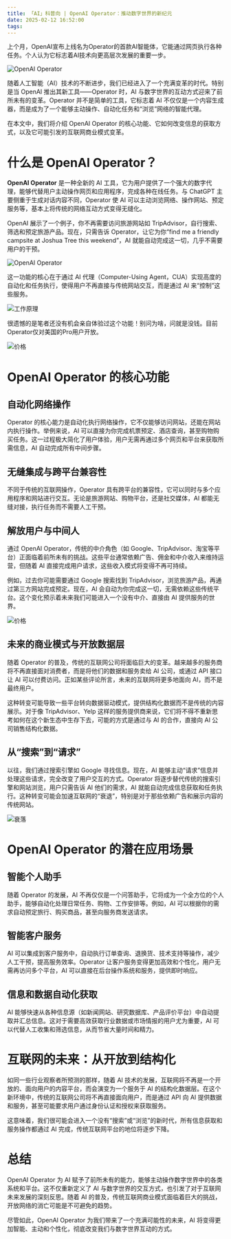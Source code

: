 ```yaml
---
title: 「AI」科普向 | OpenAI Operator：推动数字世界的新纪元
date: 2025-02-12 16:52:00
tags:
---
```

上个月，OpenAI宣布上线名为Operator的首款AI智能体，它能通过网页执行各种任务。个人认为它标志着AI技术向更高层次发展的重要一步。

![OpenAI Operator](./images/openai-operator/operator.jpg)

随着人工智能（AI）技术的不断进步，我们已经进入了一个充满变革的时代。特别是当 OpenAI 推出其新工具——Operator 时，AI 与数字世界的互动方式迎来了前所未有的变革。Operator 并不是简单的工具，它标志着 AI 不仅仅是一个内容生成器，而是成为了一个能够主动操作、自动化任务和“浏览”网络的智能代理。

在本文中，我们将介绍 OpenAI Operator 的核心功能、它如何改变信息的获取方式，以及它可能引发的互联网商业模式变革。

# 什么是 OpenAI Operator？
**OpenAI Operator** 是一种全新的 AI 工具，它为用户提供了一个强大的数字代理，能够代替用户主动操作网页和应用程序，完成各种在线任务。与 ChatGPT 主要侧重于生成对话内容不同，Operator 使 AI 可以主动浏览网络、操作网站、预定服务等，基本上将传统的网络互动方式变得无缝化。

OpenAI 展示了一个例子，你不再需要访问旅游网站如 TripAdvisor，自行搜索、筛选和预定旅游产品。现在，只需告诉 Operator，让它为你“find me a friendly campsite at Joshua Tree this weekend”，AI 就能自动完成这一切，几乎不需要用户的干预。

![OpenAI Operator](./images/openai-operator/operator-demo.gif)

这一功能的核心在于通过 AI 代理（Computer-Using Agent，CUA）实现高度的自动化和任务执行，使得用户不再直接与传统网站交互，而是通过 AI 来“控制”这些服务。

![工作原理](./images/openai-operator/principle.png)

很遗憾的是笔者还没有机会亲自体验过这个功能！别问为啥，问就是没钱。目前Operator仅对美国的Pro用户开放。

![价格](./images/openai-operator/price.png)

# OpenAI Operator 的核心功能
## 自动化网络操作
Operator 的核心能力是自动化执行网络操作，它不仅能够访问网站，还能在网站内执行操作。举例来说，AI 可以直接为你完成机票预定、酒店查询，甚至购物购买任务。这一过程极大简化了用户体验，用户无需再通过多个网页和平台来获取所需信息，AI 自动完成所有中间步骤。

## 无缝集成与跨平台兼容性
不同于传统的互联网操作，Operator 具有跨平台的兼容性，它可以同时与多个应用程序和网站进行交互。无论是旅游网站、购物平台，还是社交媒体，AI 都能无缝对接，执行任务而不需要人工干预。

## 解放用户与中间人
通过 OpenAI Operator，传统的中介角色（如 Google、TripAdvisor、淘宝等平台）正面临着前所未有的挑战。这些平台通常依赖广告、佣金和中介收入来维持运营，但随着 AI 直接完成用户请求，这些收入模式将变得不再可持续。

例如，过去你可能需要通过 Google 搜索找到 TripAdvisor，浏览旅游产品，再通过第三方网站完成预定。现在，AI 会自动为你完成这一切，无需依赖这些传统平台。这个变化预示着未来我们可能进入一个没有中介、直接由 AI 提供服务的世界。

![价格](./images/openai-operator/future.jpg)

## 未来的商业模式与开放数据层
随着 Operator 的普及，传统的互联网公司将面临巨大的变革。越来越多的服务商将不再直接面对消费者，而是将他们的数据和服务卖给 AI 公司，或通过 API 接口让 AI 可以付费访问。正如某些评论所言，未来的互联网将更多地面向 AI，而不是最终用户。

这种转变可能导致一些平台转向数据驱动模式，提供结构化数据而不是传统的内容展示。对于像 TripAdvisor、Yelp 这样的服务提供商来说，它们将不得不重新思考如何在这个新生态中生存下去，可能的方式是通过与 AI 的合作，直接向 AI 公司销售结构化数据。

## 从“搜索”到“请求”
以往，我们通过搜索引擎如 Google 寻找信息。现在，AI 能够主动“请求”信息并处理这些请求，完全改变了用户交互的方式。Operator 将逐步替代传统的搜索引擎和网站浏览，用户只需告诉 AI 他们的需求，AI 就能自动完成信息获取和任务执行。这种转变可能会加速互联网的“衰退”，特别是对于那些依赖广告和展示内容的传统网站。

![衰落](./images/openai-operator/decline.jpg)

# OpenAI Operator 的潜在应用场景
## 智能个人助手
随着 Operator 的发展，AI 不再仅仅是一个问答助手，它将成为一个全方位的个人助手，能够自动化处理日常任务、购物、工作安排等。例如，AI 可以根据你的需求自动预定旅行、购买商品，甚至向服务商发送请求。

## 智能客户服务
AI 可以集成到客户服务中，自动执行订单查询、退换货、技术支持等操作，减少人工干预，提高服务效率。Operator 让客户服务变得更加高效和个性化，用户无需再访问多个平台，AI 可以直接在后台操作系统和服务，提供即时响应。

## 信息和数据自动化获取
AI 能够快速从各种信息源（如新闻网站、研究数据库、产品评价平台）中自动提取并汇总信息。这对于需要高效获取行业数据或市场情报的用户尤为重要，AI 可以代替人工收集和筛选信息，从而节省大量时间和精力。

# 互联网的未来：从开放到结构化
如同一些行业观察者所预测的那样，随着 AI 技术的发展，互联网将不再是一个开放的、面向用户的内容平台，而会演变为一个服务于 AI 的结构化数据层。在这个新环境中，传统的互联网公司将不再直接面向用户，而是通过 API 向 AI 提供数据和服务，甚至可能要求用户通过身份认证和授权来获取服务。

这意味着，我们很可能会进入一个没有“搜索”或“浏览”的新时代，所有信息获取和服务操作都通过 AI 完成，传统互联网平台的地位将逐步下降。

# 总结
OpenAI Operator 为 AI 赋予了前所未有的能力，能够主动操作数字世界中的各类系统和平台。这不仅重新定义了 AI 与数字世界的交互方式，也引发了对于互联网未来发展的深刻反思。随着 AI 的普及，传统互联网商业模式面临着巨大的挑战，开放网络的消亡可能是不可避免的趋势。

尽管如此，OpenAI Operator 为我们带来了一个充满可能性的未来，AI 将变得更加智能、主动和个性化，彻底改变我们与数字世界互动的方式。

